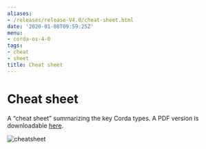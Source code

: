 ```yaml
---
aliases:
- /releases/release-V4.0/cheat-sheet.html
date: '2020-01-08T09:59:25Z'
menu:
- corda-os-4-0
tags:
- cheat
- sheet
title: Cheat sheet
---
```



# Cheat sheet

A “cheat sheet” summarizing the key Corda types. A PDF version is downloadable [here](/en/pdf/corda-cheat-sheet.pdf).

![cheatsheet](/en/images/cheatsheet.jpg "cheatsheet")
